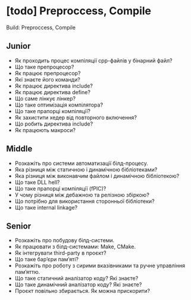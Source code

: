# [todo] Preproccess, Compile

Build: Preproccess, Compile

## Junior

- Як проходить процес компіляції срр-файлів у бінарний файл?
- Що таке препроцесор?
- Як працює препроцесор?
- Які знаєте його команди?
- Як працює директива include?
- Як працює директива define?
- Що саме лінкує лінкер?
- Що таке оптимізація компілятора?
- Що таке прапорці компіляції?
- Як захистити хедер від повторного включення?
- Що робить директива include?
- Як працюють макроси?

## Middle

- Розкажіть про системи автоматизації білд-процесу.
- Яка різниця між статичною і динамічною бібліотеками?
- Яка різниця між виконавчим файлом і динамічною бібліотекою?
- Що таке DLL hell?
- Що таке прапорці компіляції (fPIC)?
- У чому різниця між дебажною та релізною збіркою?
- Що потрібно для використання сторонньої бібліотеки?
- Що таке internal linkage?

## Senior

- Розкажіть про побудову білд-системи.
- Як працювати з білд-системами: Make, CMake.
- Як інтегрувати third-party в проєкт?
- Що таке бар’єри пам’яті?
- Розкажіть про роботу з сирими вказівниками та ручне управління пам’яттю.
- Що таке статичний аналізатор коду? Які знаєте?
- Що таке динамічний аналізатор коду? Які знаєте?
- Проєкт повільно збирається.  Як можна прискорити?
